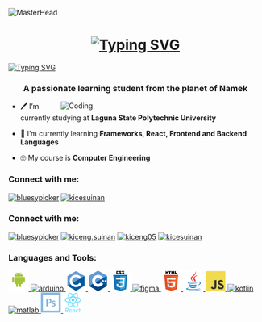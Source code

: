 
![MasterHead](https://i.postimg.cc/02VXbLVk/git.png)


<h1 align="center">
<a href="https://git.io/typing-svg"><img src="https://readme-typing-svg.demolab.com?font=Fira+Code&weight=600&size=50&duration=2000&pause=1000&center=true&vCenter=true&color=00F7DC&random=false&width=650&height=100&lines=Hi!%F0%9F%91%8B+I'm+the;BluesyPicker" alt="Typing SVG"/>
</a>
</h1>
   

<a href="https://git.io/typing-svg"><img src="https://readme-typing-svg.demolab.com?font=Fira+Code&duration=5000&pause=5000&color=02F700&center=true&vCenter=true&random=true&width=1000&lines=______________________________________________________________________________________" alt="Typing SVG" /></a>
  
<h3 align="center">A passionate learning student from the planet of Namek</h3>

<img align = "right" alt = "Coding" width = "400" src="https://i.pinimg.com/originals/37/3d/fd/373dfd046e99e195c2f002af749cb259.gif">

- 🖊️ I’m currently studying at **Laguna State Polytechnic University**

- 🌱 I’m currently learning **Frameworks, React, Frontend and Backend Languages**

- 🤓 My course is **Computer Engineering**

<h3 align="left">Connect with me:</h3>
<p align="left">
<a href="https://codepen.io/bluesypicker" target="blank"><img align="center" src="https://raw.githubusercontent.com/rahuldkjain/github-profile-readme-generator/master/src/images/icons/Social/codepen.svg" alt="bluesypicker" height="30" width="40" /></a>
<a href="https://www.youtube.com/channel/UC-0hExQyDFAnayLXFVkOKxg" target="blank"><img align="center" src="https://raw.githubusercontent.com/rahuldkjain/github-profile-readme-generator/master/src/images/icons/Social/youtube.svg" alt="kicesuinan" height="30" width="40" /></a>
</p>


<h3 align="left">Connect with me:</h3>
<p align="left">
<a href="https://codepen.io/bluesypicker" target="blank"><img align="center" src="https://raw.githubusercontent.com/rahuldkjain/github-profile-readme-generator/master/src/images/icons/Social/codepen.svg" alt="bluesypicker" height="30" width="40" /></a>
<a href="https://fb.com/kiceng.suinan" target="blank"><img align="center" src="https://raw.githubusercontent.com/rahuldkjain/github-profile-readme-generator/master/src/images/icons/Social/facebook.svg" alt="kiceng.suinan" height="30" width="40" /></a>
<a href="https://instagram.com/kiceng05" target="blank"><img align="center" src="https://raw.githubusercontent.com/rahuldkjain/github-profile-readme-generator/master/src/images/icons/Social/instagram.svg" alt="kiceng05" height="30" width="40" /></a>
<a href="https://www.youtube.com/channel/UC-0hExQyDFAnayLXFVkOKxg" target="blank"><img align="center" src="https://raw.githubusercontent.com/rahuldkjain/github-profile-readme-generator/master/src/images/icons/Social/youtube.svg" alt="kicesuinan" height="30" width="40" /></a>
</p>

<h3 align="left">Languages and Tools:</h3>
<p align="left"> <a href="https://developer.android.com" target="_blank" rel="noreferrer"> <img src="https://raw.githubusercontent.com/devicons/devicon/master/icons/android/android-original-wordmark.svg" alt="android" width="40" height="40"/> </a> <a href="https://www.arduino.cc/" target="_blank" rel="noreferrer"> <img src="https://cdn.worldvectorlogo.com/logos/arduino-1.svg" alt="arduino" width="40" height="40"/> </a> <a href="https://www.cprogramming.com/" target="_blank" rel="noreferrer"> <img src="https://raw.githubusercontent.com/devicons/devicon/master/icons/c/c-original.svg" alt="c" width="40" height="40"/> </a> <a href="https://www.w3schools.com/cpp/" target="_blank" rel="noreferrer"> <img src="https://raw.githubusercontent.com/devicons/devicon/master/icons/cplusplus/cplusplus-original.svg" alt="cplusplus" width="40" height="40"/> </a> <a href="https://www.w3schools.com/css/" target="_blank" rel="noreferrer"> <img src="https://raw.githubusercontent.com/devicons/devicon/master/icons/css3/css3-original-wordmark.svg" alt="css3" width="40" height="40"/> </a> <a href="https://www.figma.com/" target="_blank" rel="noreferrer"> <img src="https://www.vectorlogo.zone/logos/figma/figma-icon.svg" alt="figma" width="40" height="40"/> </a> <a href="https://www.w3.org/html/" target="_blank" rel="noreferrer"> <img src="https://raw.githubusercontent.com/devicons/devicon/master/icons/html5/html5-original-wordmark.svg" alt="html5" width="40" height="40"/> </a> <a href="https://www.java.com" target="_blank" rel="noreferrer"> <img src="https://raw.githubusercontent.com/devicons/devicon/master/icons/java/java-original.svg" alt="java" width="40" height="40"/> </a> <a href="https://developer.mozilla.org/en-US/docs/Web/JavaScript" target="_blank" rel="noreferrer"> <img src="https://raw.githubusercontent.com/devicons/devicon/master/icons/javascript/javascript-original.svg" alt="javascript" width="40" height="40"/> </a> <a href="https://kotlinlang.org" target="_blank" rel="noreferrer"> <img src="https://www.vectorlogo.zone/logos/kotlinlang/kotlinlang-icon.svg" alt="kotlin" width="40" height="40"/> </a> <a href="https://www.mathworks.com/" target="_blank" rel="noreferrer"> <img src="https://upload.wikimedia.org/wikipedia/commons/2/21/Matlab_Logo.png" alt="matlab" width="40" height="40"/> </a> <a href="https://www.photoshop.com/en" target="_blank" rel="noreferrer"> <img src="https://raw.githubusercontent.com/devicons/devicon/master/icons/photoshop/photoshop-line.svg" alt="photoshop" width="40" height="40"/> </a> <a href="https://reactjs.org/" target="_blank" rel="noreferrer"> <img src="https://raw.githubusercontent.com/devicons/devicon/master/icons/react/react-original-wordmark.svg" alt="react" width="40" height="40"/> </a> </p>


